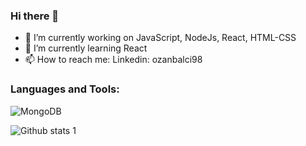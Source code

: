 ### Hi there 👋

- 🔭 I’m currently working on JavaScript, NodeJs, React, HTML-CSS
- 🌱 I’m currently learning React
- 📫 How to reach me: Linkedin: ozanbalci98

### Languages and Tools:
![MongoDB](https://img.shields.io/badge/MongoDB-%234ea94b.svg?style=for-the-badge&logo=mongodb&logoColor=white)

![Github stats 1](https://github-readme-stats.vercel.app/api?username=ozanbalcii&show_icons=true&theme=gradient) 



